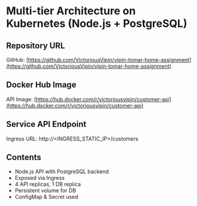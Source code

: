 # Multi-tier Architecture on Kubernetes (Node.js + PostgreSQL)

## Repository URL

GitHub: [https://github.com/VictoriousVipin/vipin-tomar-home-assignment](https://github.com/VictoriousVipin/vipin-tomar-home-assignment)

## Docker Hub Image

API Image: [https://hub.docker.com/r/victoriousvipin/customer-api](https://hub.docker.com/r/victoriousvipin/customer-api)

## Service API Endpoint

Ingress URL: http://<INGRESS_STATIC_IP>/customers

## Contents

-   Node.js API with PostgreSQL backend
-   Exposed via Ingress
-   4 API replicas, 1 DB replica
-   Persistent volume for DB
-   ConfigMap & Secret used
